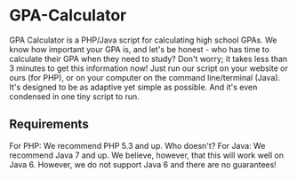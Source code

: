 # GPA-Calculator
GPA Calculator is a PHP/Java script for calculating high school GPAs. We know how important your GPA is, and let's be honest - who has time to calculate their GPA when they need to study? Don't worry; it takes less than 3 minutes to get this information now! Just run our script on your website or ours (for PHP), or on your computer on the command line/terminal (Java). It's designed to be as adaptive yet simple as possible. And it's even condensed in one tiny script to run.

## Requirements
For PHP: We recommend PHP 5.3 and up. Who doesn't?
For Java: We recommend Java 7 and up. We believe, however, that this will work well on Java 6. However, we do not support Java 6 and there are no guarantees!
